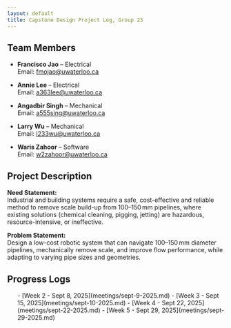 ```yaml
---
layout: default
title: Capstone Design Project Log, Group 23
---
```


## Team Members

- **Francisco Jao** – Electrical  
  Email: fmojao@uwaterloo.ca

- **Annie Lee** – Electrical  
  Email: a363lee@uwaterloo.ca

- **Angadbir Singh** – Mechanical  
  Email: a555sing@uwaterloo.ca

- **Larry Wu** – Mechanical  
  Email: l233wu@uwaterloo.ca

- **Waris Zahoor** – Software  
  Email: w2zahoor@uwaterloo.ca

## Project Description

**Need Statement:**  
Industrial and building systems require a safe, cost-effective and reliable method to remove scale build-up from 100–150 mm pipelines, where existing solutions (chemical cleaning, pigging, jetting) are hazardous, resource-intensive, or ineffective.

**Problem Statement:**  
Design a low-cost robotic system that can navigate 100–150 mm diameter pipelines, mechanically remove scale, and improve flow performance, while adapting to varying pipe sizes and geometries.

## Progress Logs

<ul class="progress-logs">
  - [Week 2 - Sept 8, 2025](meetings/sept-9-2025.md)
  - [Week 3 - Sept 15, 2025](meetings/sept-10-2025.md)
  - [Week 4 - Sept 22, 2025](meetings/sept-22-2025.md)
  - [Week 5 - Sept 29, 2025](meetings/sept-29-2025.md)
</ul>
